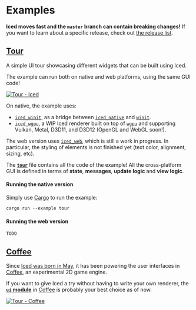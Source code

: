 # Examples
__Iced moves fast and the `master` branch can contain breaking changes!__ If
you want to learn about a specific release, check out [the release list].

[the release list]: https://github.com/hecrj/iced/releases


## [Tour](tour.rs)
A simple UI tour showcasing different widgets that can be built using Iced.

The example can run both on native and web platforms, using the same GUI code!

[![Tour - Iced][gui_gif]][gui_gfycat]

[gui_gif]: https://thumbs.gfycat.com/VeneratedSourAurochs-small.gif
[gui_gfycat]: https://gfycat.com/veneratedsouraurochs

On native, the example uses:
  - [`iced_winit`], as a bridge between [`iced_native`] and [`winit`].
  - [`iced_wgpu`], a WIP Iced renderer built on top of [`wgpu`] and supporting
    Vulkan, Metal, D3D11, and D3D12 (OpenGL and WebGL soon!).

The web version uses [`iced_web`], which is still a work in progress. In
particular, the styling of elements is not finished yet (text color, alignment,
sizing, etc).

The __[`tour`]__ file contains all the code of the example! All the
cross-platform GUI is defined in terms of __state__, __messages__,
__update logic__ and __view logic__.

[`tour`]: tour.rs
[`iced_winit`]: ../winit
[`iced_native`]: ../native
[`iced_wgpu`]: ../wgpu
[`iced_web`]: ../web
[`winit`]: https://github.com/rust-windowing/winit
[`wgpu`]: https://github.com/gfx-rs/wgpu-rs

#### Running the native version
Simply use [Cargo](https://doc.rust-lang.org/cargo/reference/manifest.html#examples)
to run the example:

```
cargo run --example tour
```

#### Running the web version
```
TODO
```


## [Coffee]

Since [Iced was born in May], it has been powering the user interfaces in
[Coffee], an experimental 2D game engine.

If you want to give Iced a try without having to write your own renderer,
the __[`ui` module]__ in [Coffee] is probably your best choice as of now.

[![Tour - Coffee][coffee_gui_gif]][coffee_gui_gfycat]

[Iced was born in May]: https://github.com/hecrj/coffee/pull/35
[`ui` module]: https://docs.rs/coffee/0.3.2/coffee/ui/index.html
[Coffee]: https://github.com/hecrj/coffee
[coffee_gui_gif]: https://thumbs.gfycat.com/GloomyWeakHammerheadshark-small.gif
[coffee_gui_gfycat]: https://gfycat.com/gloomyweakhammerheadshark
